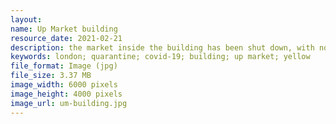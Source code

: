 ```yaml
---
layout: 
name: Up Market building
resource_date: 2021-02-21
description: the market inside the building has been shut down, with no food stations or booth
keywords: london; quarantine; covid-19; building; up market; yellow
file_format: Image (jpg)
file_size: 3.37 MB
image_width: 6000 pixels
image_height: 4000 pixels
image_url: um-building.jpg
---
```

